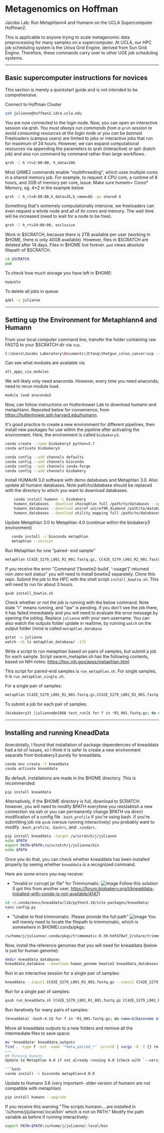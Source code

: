 # Metagenomics on Hoffman
Jacobs Lab: Run Metaphlann4 and Humann on the UCLA Supercomputer Hoffman2. 

This is applicable to anyone trying to scale metagenomic data preprocessing for many samples on a supercomputer. 
At UCLA, our HPC job scheduling system is the Univa Grid Engine, derived from Sun Grid Engine. Therefore, these commands carry over to other UGE job scheduling systems. 


---
## Basic supercomputer instructions for novices
This section is merely a quickstart guide and is not intended to be comprehensive.

Connect to Hoffman Cluster
```bash
ssh julianne@hoffman2.idre.ucla.edu
```
You are now connected to the login node. Now, you can open an interactive session via qrsh. *You must always run commands from a `qrsh` session to avoid consuming resources at the login node or you can be banned.* Freeloaders (campus users) are limited to jobs or interactive jobs that run for maximum of 24 hours. However, we can expand computational resources via appending the parameters to qrsh (interactive) or qsh (batch job) and also run command by command rather than large workflows.

```bash
qrsh -l h rt=2:00:00, h_data=20G
```
Most QIIME2 commands enable "multithreading", which uses multiple cores in a shared memory job. 
For example, to request 4 CPU core, a runtime of 8 hours, and 2GB of memory per core, issue:
Make sure hvmem= Cores* Memory, eg. 4*2 in the example below

```bash
qrsh -l h_rt=8:00:00,h_data=2G,h_vmem=8G -pe shared 4
```
Something that's extremely computationally intensive, we freeloaders can even request a whole node and all of its cores and memory. The wait time will be increased (need to wait for a node to be free).

```bash 
qrsh -l h_rt=24:00:00, exclusive 
```

Work in $SCRATCH, because there is 2TB available per user (working in $HOME, there is only 40GB available). However, files in $SCRATCH are deleted after 14 days. Files in $HOME live forever. `pwd` views absolute filepath of $SCRATCH.
```bash
cd $SCRATCH
pwd
```
To check how much storage you have left in $HOME: 
```bash
myquota
```
To delete all jobs in queue:
```bash
qdel -u julianne
```
---
## Setting up the Environment for Metaphlann4 and Humann

From your local computer command line, transfer the folder containing raw FASTQ to your $SCRATCH dir via `scp`. 

```bash 
C:\Users\Jacobs Laboratory\Documents\JCYang\Shotgun_colon_cancer>scp -r Shotgun_colon_cancer julianne@hoffman2.idre.ucla.edu:/u/scratch/j/julianne 
```

Can see what modules are available via 
```bash
all_apps_via_modules
```
We will likely only need anaconda. However, every time you need anaconda, need to rerun module load.
```bash
module load anaconda3
```
Now, can follow instructions on Huttenhower Lab to download humann and metaphlann. Reposted below for convenience, from https://huttenhower.sph.harvard.edu/humann.

It's good practice to create a new environment for different pipelines, then install new packages for use within the pipeline after activating the environment.
Here, the environment is called `biobakery3`.

```bash
conda create --name biobakery3 python=3.7
conda activate biobakery3
```
```bash
conda config --add channels defaults
conda config --add channels bioconda
conda config --add channels conda-forge
conda config --add channels biobakery
```
Install HUMAnN 3.0 software with demo databases and Metaphlan 3.0. Also update all humann databases. Note path/to/database should be replaced with the directory to which you want to download databases.

```bash
    conda install humann -c biobakery
    humann_databases --download chocophlan full /path/to/databases --update-config yes
    humann_databases --download uniref uniref90_diamond /path/to/databases --update-config yes
    humann_databases --download utility_mapping full /path/to/databases --update-config yes
```

Update Metaphlan 3.0 to Metaphlan 4.0 (continue within the biobakery3 environment)
```bash
   conda install -c bioconda metaphlan
   metaphlan --version
```

Run Metaphlan for one "paired- end sample"
```bash
metaphlan CC42E_S279_L001_R1_001.fastq.gz, CC42E_S279_L001_R2_001.fastq.gz --bowtie2out metagenome.bowtie2.bz2 --nproc 5 --input_type fastq -o profiled_metagenome.txt
```

If you receive the error "Command ‘[‘bowtie2-build’, ‘–usage’]’ returned non-zero exit status"
you will need to install bowtie2 separately. Clone this repo. Submit the job to the HPC with the shell script `install_bowtie.sh`. This will need to run for about 3 hours.

```bash
qsub install_bowtie.sh
```

Check whether or not the job is running with the below command. Note state "r" means running, and "qw" is pending. if you don't see the job there, it has failed immediately and you will need to evaluate the error message by opening the joblog. Replace `julianne` with your own username. You can also watch the outputs folder update in realtime, by running `watch` on the output folder (mine is called `metaphlan_database`

```bash
qstat -u julianne
watch -n5 ls metaphlan_database/ -1lh
```
Write a script to run metaphlan based on pairs of samples, but submit a job for each sample. Script swarm_metaplan.sh has the following contents, based on NIH notes: https://hpc.nih.gov/apps/metaphlan.html

This script for paired-end samples is `run_metaphlan.sh`. For single samples, it is `run_metaphlan_single.sh`.

For a single pair of samples:
```bash
metaphlan CC42E_S279_L001_R1_001.fastq.gz,CC42E_S279_L001_R2_001.fastq.gz --bowtie2out metagenome.bowtie2.bz2 --nproc 4 --input_type fastq -o profiled_metagenome.txt --bowtie2db metaphlan_database --index mpa_vJan21_CHOCOPhlAnSGB_202103 
```
To submit a job for each pair of samples:
```bash
(biobakery3) [julianne@n1866 test_run]$ for f in *R1_001.fastq.gz; do name=$(basename $f R1_001.fastq.gz); qsub run_metaphlan.sh ${name}R1_001.fastq.gz ${name}R2_001.fastq.gz; done

```

--------------------------------------
## Installing and running KneadData 


Anecdotally, I found that installation of package dependencies of kneaddata had a lot of issues, so I think it is safer to create a new environment separate from biobakery3 purely for kneaddata. 
```bash 
conda env create -f kneaddata
conda activate kneaddata
```

By default, installations are made in the $HOME directory. This is recommended: 

```bash
pip install kneaddata
```

Alternatively, if the $HOME directory is full, download to SCRATCH. however, you will need to modify $PATH everytime you reestablish a new connection via ssh or you can permanently change $PATH via direct modification of a config file `.bash_profile` if you're using bash. if you're submitting job via `qsub` (versus running interactively) you probably want to modify `.bash_profile`, `.bashrc`, and `.condarc`.

```bash
pip install kneaddata -target /u/scratch/j/julianne
echo $PATH
export PATH=$PATH:/u/scratch/j/julianne/bin 
echo $PATH
```
Once you do that, you can check whether kneaddata has been installed properly by seeing whether `kneaddata` is a recognized command. 

Here are some errors you may receive:
- "Invalid or corrupt jar file" for Trimmomatic: 
![image](https://user-images.githubusercontent.com/62775127/208792025-9abd2d53-ea6a-4d36-a828-930021fc3c61.png)
Follow this solution (I got this from another user, https://forum.biobakery.org/t/kneaddata-installed-with-conda-is-not-available/4147)
```bash
cd ~/.conda/envs/kneaddata/lib/python3.10/site-packages/kneaddata/
nano config.py 
```
- "Unable to find trimmomatic. Please provide the full path"
![image](https://user-images.githubusercontent.com/62775127/208792482-c6febee7-808f-4e1e-acd7-a95654b940e2.png)
You will merely need to locate the filepath to trimmomatic, which is somewhere in $HOME/.conda/pkgs:
```bash
/u/home/j/julianne/.conda/pkgs/trimmomatic-0.39-hdfd78af_2/share/trimmomatic-0.39-2/
```

Now, install the reference genomes that you will need for kneaddata (below is just for human genome):
```bash
mkdir kneaddata_databases
kneaddata_database --download human_genome bowtie2 kneaddata_databases
```
Run in an interactive session for a single pair of samples:
```bash
kneaddata --input1 CC42E_S279_L001_R1_001.fastq.gz --input2 CC42E_S279_L001_R2_001.fastq.gz --reference-db /u/scratch/j/julianne/kneaddata_databases --output CC42E_test_kneaddata --trimmomatic /u/home/j/julianne/.conda/pkgs/trimmomatic-0.39-hdfd78af_2/share/trimmomatic-0.39-2/
```

Run for a single pair of samples: 
```bash
qsub run_kneaddata.sh CC42E_S279_L001_R1_001.fastq.gz CC42E_S279_L001_R2_001.fastq.gz  
```

Run iteratively for many pairs of samples:
```bash
(kneaddata) -bash-4.2$ for f in *R1_001.fastq.gz; do name=$(basename $f R1_001.fastq.gz); qsub run_kneaddata.sh ${name}R1_001.fastq.gz ${name}R2_001.fastq.gz; done  
```

Move all kneaddata outputs to a new folders and remove all the intermediate files to save space:
```bash
mv *kneaddata* kneaddata_outputs
find . -type f -not -name '*data_paired_*' -print0 | xargs -0 -I {} rm -v {}
---
## Running Humann
Update to Metaphlan 4.0 if not already running 4.0 (check with `--version` parameter). This newer version should prevent getting the error "Warning: Unable to download https://www.dropbox.com/sh/7qze7m7g9fe2xjg/AAA4XDP85WHon_eHvztxkamTa/file_list.txt?dl=1. UnboundLocalError: local variable 'ls_f' referenced before assignment" and having to resort to finding workaround ways to download the file.

```bash
conda install -c bioconda metaphlan=4.0.0
```
Update to Humann 3.6 (very important- older version of humann are not compatible with metaphlan)
```bash
pip install humann --upgrade
```
If you receive this warning
"The scripts humann....are installed in '/u/home/j/julianne/.local/bin' which is not on PATH."
Modify the path variable as before if running interactively:
```bash
export PATH=$PATH:/u/home/j/julianne/.local/bin
```

